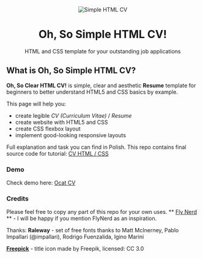  <div align="center">

  <img alt="Simple HTML CV" src="https://github.com/ritaly/HTML-CSS-CV-demo/blob/master/img/resume_icon.png" />

 <h1 align="center">Oh, So Simple HTML CV!</h1>
  HTML and CSS template for your outstanding job applications
</div>

## What is Oh, So Simple HTML CV?

**Oh, So Clear HTML CV!** is simple, clear and aesthetic **Resume** template for beginners to better understand HTML5 and CSS basics by example.

This page will help you: 

* create legible *CV (Curriculum Vitae)* / *Resume*
* create website with HTML5 and CSS
* create CSS flexbox layout
* implement good-looking responsive layouts

Full explanation and task you can find in Polish.
This repo contains final source code for tutorial: [CV HTML / CSS]()

### Demo
Check demo here: [Ocat CV](https://ritaly.github.io/HTML-CSS-CV-demo/)

### Credits
Please feel free to copy any part of this repo for your own uses.
** [Fly Nerd](https://www.flynerd.pl/) ** - I will be happy if you mention FlyNerd as an inspiration.

Thanks:
**Raleway** - set of free fonts thanks to Matt McInerney, Pablo Impallari (@impallari), Rodrigo Fuenzalida, Igino Marini

**[Freepick](http://www.freepik.com)** - title icon made by Freepik, licensed: CC 3.0
